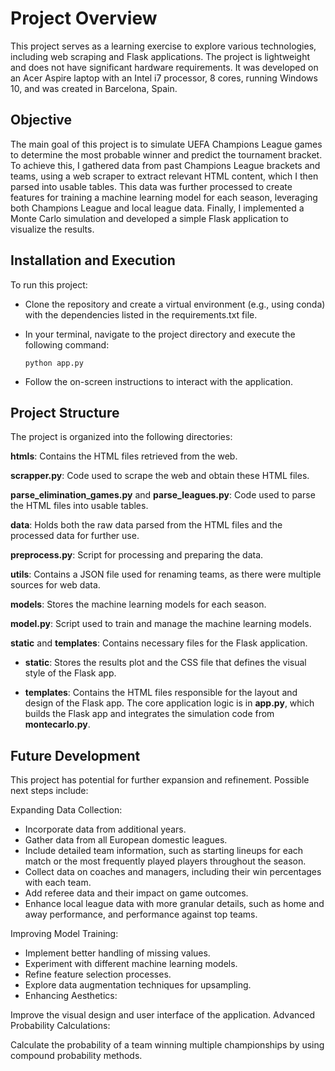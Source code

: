 # Project Overview
This project serves as a learning exercise to explore various technologies, including web scraping and Flask applications. The project is lightweight and does not have significant hardware requirements. It was developed on an Acer Aspire laptop with an Intel i7 processor, 8 cores, running Windows 10, and was created in Barcelona, Spain.

## Objective
The main goal of this project is to simulate UEFA Champions League games to determine the most probable winner and predict the tournament bracket. To achieve this, I gathered data from past Champions League brackets and teams, using a web scraper to extract relevant HTML content, which I then parsed into usable tables. This data was further processed to create features for training a machine learning model for each season, leveraging both Champions League and local league data. Finally, I implemented a Monte Carlo simulation and developed a simple Flask application to visualize the results.

## Installation and Execution
To run this project:

- Clone the repository and create a virtual environment (e.g., using conda) with the dependencies listed in the requirements.txt file.

- In your terminal, navigate to the project directory and execute the following command:
    ```
    python app.py
    ```
- Follow the on-screen instructions to interact with the application.

## Project Structure
The project is organized into the following directories:

**htmls**: Contains the HTML files retrieved from the web.

**scrapper.py**: Code used to scrape the web and obtain these HTML files.

**parse_elimination_games.py** and **parse_leagues.py**: Code used to parse the HTML files into usable tables.

**data**: Holds both the raw data parsed from the HTML files and the processed data for further use.

**preprocess.py**: Script for processing and preparing the data.

**utils**: Contains a JSON file used for renaming teams, as there were multiple sources for web data.

**models**: Stores the machine learning models for each season.

**model.py**: Script used to train and manage the machine learning models.

**static** and **templates**: Contains necessary files for the Flask application.

- **static**: Stores the results plot and the CSS file that defines the visual style of the Flask app.
  
- **templates**: Contains the HTML files responsible for the layout and design of the Flask app.
The core application logic is in **app.py**, which builds the Flask app and integrates the simulation code from **montecarlo.py**.


## Future Development
This project has potential for further expansion and refinement. Possible next steps include:

Expanding Data Collection:

- Incorporate data from additional years.
- Gather data from all European domestic leagues.
- Include detailed team information, such as starting lineups for each match or the most frequently played players throughout the season.
- Collect data on coaches and managers, including their win percentages with each team.
- Add referee data and their impact on game outcomes.
- Enhance local league data with more granular details, such as home and away performance, and performance against top teams.

Improving Model Training:

- Implement better handling of missing values.
- Experiment with different machine learning models.
- Refine feature selection processes.
- Explore data augmentation techniques for upsampling.
- Enhancing Aesthetics:

Improve the visual design and user interface of the application.
Advanced Probability Calculations:

Calculate the probability of a team winning multiple championships by using compound probability methods.



